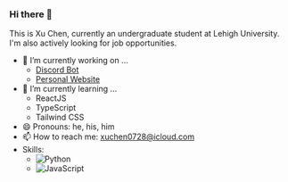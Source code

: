 ### Hi there 👋

This is Xu Chen, currently an undergraduate student at Lehigh University. I'm also actively looking for job opportunities.

- 🔭 I’m currently working on ...
  - [Discord Bot](https://github.com/xuc323/discord-bot)
  - [Personal Website](https://www.xchen.org)
- 🌱 I’m currently learning ...
  - ReactJS
  - TypeScript
  - Tailwind CSS
- 😄 Pronouns: he, his, him
- 📫 How to reach me: xuchen0728@icloud.com
- Skills:
  - ![Python](https://img.shields.io/badge/Python-3776AB?style=for-the-badge&logo=python&logoColor=white)
  - ![JavaScript](https://img.shields.io/badge/JavaScript-F7DF1E?style=for-the-badge&logo=javascript&logoColor=black)

<!--
**xuc323/xuc323** is a ✨ _special_ ✨ repository because its `README.md` (this file) appears on your GitHub profile.

Here are some ideas to get you started:

- 👯 I’m looking to collaborate on ...
- 🤔 I’m looking for help with ...
- 💬 Ask me about ...
- ⚡ Fun fact: ...
-->
